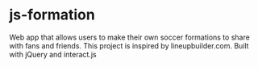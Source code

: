 # js-formation
Web app that allows users to make their own soccer formations to share with fans and friends. This project is inspired by lineupbuilder.com. Built with jQuery and interact.js
